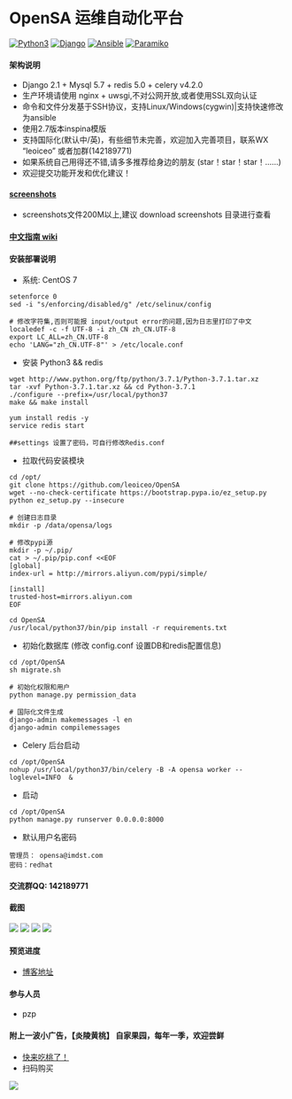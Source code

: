# OpenSA 运维自动化平台 

[![Python3](https://img.shields.io/badge/python-3.7-green.svg?style=plastic)](https://www.python.org/)
[![Django](https://img.shields.io/badge/django-2.1-brightgreen.svg?style=plastic)](https://www.djangoproject.com/)
[![Ansible](https://img.shields.io/badge/ansible-2.6.3-blue.svg?style=plastic)](https://www.ansible.com/)
[![Paramiko](https://img.shields.io/badge/paramiko-2.4.2-green.svg?style=plastic)](http://www.paramiko.org/)

#### 架构说明
* Django 2.1 + Mysql 5.7 + redis 5.0 + celery v4.2.0 
* 生产环境请使用 nginx + uwsgi,不对公网开放,或者使用SSL双向认证
* 命令和文件分发基于SSH协议，支持Linux/Windows(cygwin)|支持快速修改为ansible
* 使用2.7版本inspina模版
* 支持国际化(默认中/英)，有些细节未完善，欢迎加入完善项目，联系WX “leoiceo” 或者加群(142189771)
* 如果系统自己用得还不错,请多多推荐给身边的朋友 (star！star！star！......)
* 欢迎提交功能开发和优化建议！

#### [screenshots](https://github.com/leoiceo/OpenSA/wiki/screenshots) 
* screenshots文件200M以上,建议 download screenshots 目录进行查看

#### [中文指南 wiki](https://github.com/leoiceo/OpenSA/wiki)

#### 安装部署说明
* 系统: CentOS 7
```
setenforce 0
sed -i "s/enforcing/disabled/g" /etc/selinux/config

# 修改字符集,否则可能报 input/output error的问题,因为日志里打印了中文
localedef -c -f UTF-8 -i zh_CN zh_CN.UTF-8
export LC_ALL=zh_CN.UTF-8
echo 'LANG="zh_CN.UTF-8"' > /etc/locale.conf
```
* 安装 Python3  && redis 
```
wget http://www.python.org/ftp/python/3.7.1/Python-3.7.1.tar.xz
tar -xvf Python-3.7.1.tar.xz && cd Python-3.7.1 
./configure --prefix=/usr/local/python37
make && make install

yum install redis -y
service redis start

##settings 设置了密码，可自行修改Redis.conf
```
* 拉取代码安装模块
```
cd /opt/
git clone https://github.com/leoiceo/OpenSA
wget --no-check-certificate https://bootstrap.pypa.io/ez_setup.py
python ez_setup.py --insecure

# 创建日志目录 
mkdir -p /data/opensa/logs
 
# 修改pypi源
mkdir -p ~/.pip/
cat > ~/.pip/pip.conf <<EOF
[global]
index-url = http://mirrors.aliyun.com/pypi/simple/

[install]
trusted-host=mirrors.aliyun.com
EOF

cd OpenSA
/usr/local/python37/bin/pip install -r requirements.txt
```
* 初始化数据库 (修改 config.conf 设置DB和redis配置信息)
```
cd /opt/OpenSA
sh migrate.sh

# 初始化权限和用户
python manage.py permission_data

# 国际化文件生成
django-admin makemessages -l en
django-admin compilemessages
```

* Celery 后台启动
```
cd /opt/OpenSA
nohup /usr/local/python37/bin/celery -B -A opensa worker --loglevel=INFO  &
```

* 启动
```
cd /opt/OpenSA
python manage.py runserver 0.0.0.0:8000
```
 
* 默认用户名密码
```
管理员： opensa@imdst.com
密码：redhat
```

#### 交流群QQ: 142189771

#### 截图
![](https://github.com/leoiceo/OpenSA/blob/master/screenshots/1.png)
![](https://github.com/leoiceo/OpenSA/blob/master/screenshots/2.png)
![](https://github.com/leoiceo/OpenSA/blob/master/screenshots/3.png)
![](https://github.com/leoiceo/OpenSA/blob/master/screenshots/4.png)
#### 预览进度
* [博客地址](https://blog.imdst.com/kai-yuan-yun-wei-zi-dong-hua-ping-tai-kai-fa-she-ji-si-lu/)

#### 参与人员
* pzp

#### 附上一波小广告，【炎陵黄桃】 自家果园，每年一季，欢迎尝鲜
* [快来吃桃了！](https://blog.imdst.com/2019-2/)
* 扫码购买

![](https://github.com/leoiceo/OpenSA/blob/master/static/img/0a73f3fcf8d43667286430b11c10b.png)
